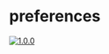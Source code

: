# preferences

[![1.0.0](https://badge.fury.io/gh/conventional-changelog%2Fstandard-version.svg)](https://badge.fury.io/gh/conventional-changelog%2Fstandard-version)
